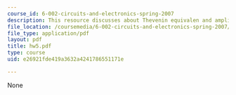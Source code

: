 ```yaml
---
course_id: 6-002-circuits-and-electronics-spring-2007
description: This resource discusses about Thevenin equivalen and amplifiers.
file_location: /coursemedia/6-002-circuits-and-electronics-spring-2007/e26921fde419a3632a4241786551171e_hw5.pdf
file_type: application/pdf
layout: pdf
title: hw5.pdf
type: course
uid: e26921fde419a3632a4241786551171e

---
```

None